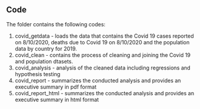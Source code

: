 ## Code
The folder contains the following codes: 
1. covid_getdata - loads the data that contains the Covid 19 cases reported on 8/10/2020, deaths due to Covid 19 on 8/10/2020 and the population data by country for 2019. 
2. covid_clean - contains the process of cleaning and joining the Covid 19 and population dtasets. 
3. covid_analysis - analysis of the cleaned data including regressions and hypothesis testing
4. covid_report - summarizes the conducted analysis and provides an executive summary in pdf format 
5. covid_report_html - summarizes the conducted analysis and provides an executive summary in html format 
